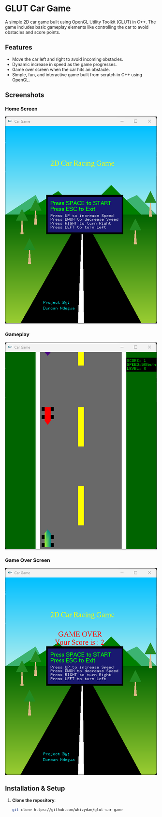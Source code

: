 # GLUT Car Game

A simple 2D car game built using OpenGL Utility Toolkit (GLUT) in C++. The game includes basic gameplay elements like controlling the car to avoid obstacles and score points.

## Features
- Move the car left and right to avoid incoming obstacles.
- Dynamic increase in speed as the game progresses.
- Game over screen when the car hits an obstacle.
- Simple, fun, and interactive game built from scratch in C++ using OpenGL.

## Screenshots

### Home Screen
![Home Screen](./home.png)

### Gameplay
![Gameplay](./gameplay.png)

### Game Over Screen
![Game Over Screen](./game_over.png)

## Installation & Setup

1. **Clone the repository**:
   ```bash
   git clone https://github.com/whizydan/glut-car-game
